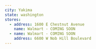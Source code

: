 ```yaml
---
city: Yakima
state: washington
stores:
  - address: 1600 E Chestnut Avenue
    name: Walmart - COMING SOON
  - name: Walmart - COMING SOON
    address: 6600 W Nob Hill Boulevard
---
```

